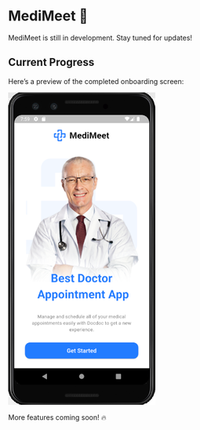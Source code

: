 # MediMeet 🚀  

MediMeet is still in development. Stay tuned for updates!  

## Current Progress  
Here’s a preview of the completed onboarding screen:  

<img src="assets/images/README assets/onboard.png" alt="Onboarding Screen" width="300">  

More features coming soon! 🔥  

